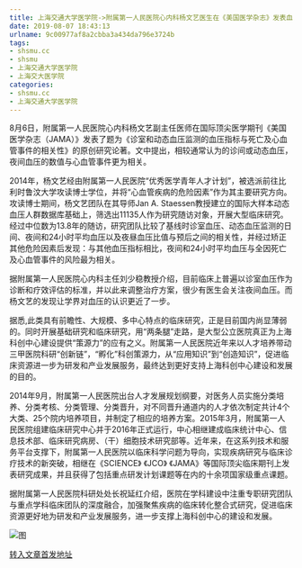 ```yaml
---
title: 上海交通大学医学院->附属第一人民医院心内科杨文艺医生在《美国医学杂志》发表血压监测相关研究成果 | shsmu.cc
date: 2019-08-07 18:43:13
urlname: 9c00977af8a2cbba3a434da796e3724b
tags: 
- shsmu.cc
- shsmu
- 上海交通大学医学院
- 上海交大医学院
categories:
- shsmu.cc
- 上海交通大学医学院
---
```



8月6日，附属第一人民医院心内科杨文艺副主任医师在国际顶尖医学期刊《美国医学杂志（JAMA）》发表了题为《诊室和动态血压监测的血压指标与死亡及心血管事件的相关性》的原创研究论著。文中提出，相较通常认为的诊间或动态血压，夜间血压的数值与心血管事件更为相关。

2014年，杨文艺经由附属第一人民医院“优秀医学青年人才计划”，被选派前往比利时鲁汶大学攻读博士学位，并将“心血管疾病的危险因素”作为其主要研究方向。攻读博士期间，杨文艺团队在其导师Jan A. Staessen教授建立的国际大样本动态血压人群数据库基础上，筛选出11135人作为研究随访对象，开展大型临床研究。经过中位数为13.8年的随访，研究团队比较了基线时诊室血压、动态血压监测的日间、夜间和24小时平均血压以及夜昼血压比值与预后之间的相关性，并经过矫正其他危险因素后发现：与其他血压指标相比，夜间和24小时平均血压与全因死亡及心血管事件的风险最为相关。

据附属第一人民医院心内科主任刘少稳教授介绍，目前临床上普遍以诊室血压作为诊断和疗效评估的标准，并以此来调整治疗方案，很少有医生会关注夜间血压。而杨文艺的发现让学界对血压的认识更近了一步。

据悉,此类具有前瞻性、大规模、多中心特点的临床研究，正是目前国内尚显薄弱的。同时开展基础研究和临床研究，用“两条腿”走路，是大型公立医院真正为上海科创中心建设提供“策源力”的应有之义。附属第一人民医院近年来以人才培养带动三甲医院科研“创新链”，“孵化”科创策源力，从“应用知识”到“创造知识”，促进临床资源进一步为研发和产业发展服务，最终达到更好支持上海科创中心建设和发展的目的。

2014年9月，附属第一人民医院出台人才发展规划纲要，对医务人员实施分类培养、分类考核、分类管理、分类晋升，对不同晋升通道内的人才依次制定共计4个大类、25个院内培养项目，并制定了相应的培养方案。2015年3月，附属第一人民医院组建临床研究中心并于2016年正式运行，中心相继建成临床统计中心、信息技术部、临床研究病房、（干）细胞技术研究部等。近年来，在这系列技术和服务平台支撑下，附属第一人民医院以临床科学问题为导向，实现疾病研究与临床诊疗技术的新突破，相继在《SCIENCE》 《JCO》 《JAMA》等国际顶尖临床期刊上发表研究成果，并且获得了包括重点研发计划课题等在内的十余项国家级重点课题。

据附属第一人民医院科研处处长祝延红介绍，医院在学科建设中注重专职研究团队与重点学科临床团队的深度融合，加强聚焦疾病的临床转化整合式研究，促进临床资源更好地为研发和产业发展服务，进一步支撑上海科创中心的建设和发展。



![图](https://www.shsmu.edu.cn/__local/B/89/9D/4D3AE0FDCFD49B188EE023F6A39_BF166EFD_636D.jpg)

[转入文章首发地址](https://www.shsmu.edu.cn/news/info/1002/16923.htm)